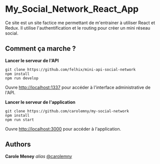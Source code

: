 # My_Social_Network_React_App

Ce site est un site factice me permettant de m'entrainer à utiliser React et Redux.
Il utilise l'authentification et le routing pour créer un mini réseau social.

## Comment ça marche ?

**Lancer le serveur de l'API**

```
git clone https://github.com/felhix/mini-api-social-network
npm install
npm run develop
```

Ouvre [http://localhost:1337](http://localhost:1337) pour accéder à l'interface administrative de l'API.

**Lancer le serveur de l'application**

```
git clone https://github.com/carolemny/my-social-network
npm install
npm run start
```

Ouvre [http://localhost:3000](http://localhost:3000) pour accéder à l'application.

## Authors

**Carole Meney** _alias_ [@carolemny](https://github.com/carolemny)
